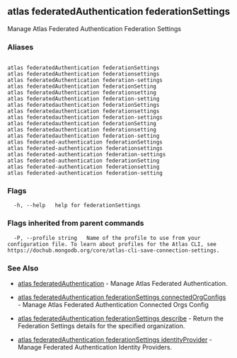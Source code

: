 ## atlas federatedAuthentication federationSettings

Manage Atlas Federated Authentication Federation Settings




### Aliases
```

atlas federatedAuthentication federationSettings
atlas federatedAuthentication federationsettings
atlas federatedAuthentication federation-settings
atlas federatedAuthentication federationSetting
atlas federatedAuthentication federationsetting
atlas federatedAuthentication federation-setting
atlas federatedauthentication federationSettings
atlas federatedauthentication federationsettings
atlas federatedauthentication federation-settings
atlas federatedauthentication federationSetting
atlas federatedauthentication federationsetting
atlas federatedauthentication federation-setting
atlas federated-authentication federationSettings
atlas federated-authentication federationsettings
atlas federated-authentication federation-settings
atlas federated-authentication federationSetting
atlas federated-authentication federationsetting
atlas federated-authentication federation-setting
```



### Flags

```
  -h, --help   help for federationSettings

```


### Flags inherited from parent commands

```
  -P, --profile string   Name of the profile to use from your configuration file. To learn about profiles for the Atlas CLI, see https://dochub.mongodb.org/core/atlas-cli-save-connection-settings.

```

### See Also


* [atlas federatedAuthentication](atlas_federatedAuthentication.md)	- Manage Atlas Federated Authentication.

* [atlas federatedAuthentication federationSettings connectedOrgConfigs](atlas_federatedAuthentication_federationSettings_connectedOrgConfigs.md)	- Manage Atlas Federated Authentication Connected Orgs Config

* [atlas federatedAuthentication federationSettings describe](atlas_federatedAuthentication_federationSettings_describe.md)	- Return the Federation Settings details for the specified organization.

* [atlas federatedAuthentication federationSettings identityProvider](atlas_federatedAuthentication_federationSettings_identityProvider.md)	- Manage Federated Authentication Identity Providers.



